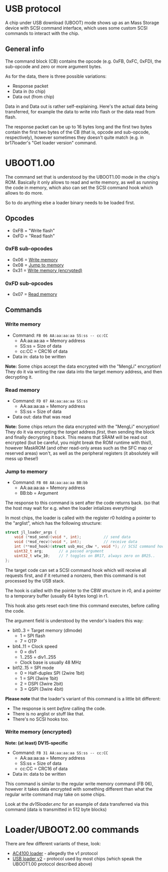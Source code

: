 # USB protocol

A chip under USB download (UBOOT) mode shows up as an Mass Storage device with SCSI command interface, which uses some custom SCSI commands
to interact with the chip.

## General info

The command block (CB) contains the opcode (e.g. 0xFB, 0xFC, 0xFD), the sub-opcode and zero or more argument bytes.

As for the data, there is three possible variations:
- Response packet
- Data in (to chip)
- Data out (from chip)

Data in and Data out is rather self-explaining. Here's the actual data being transferred, for example the data to write into flash or the data read from flash.

The response packet can be up to 16 bytes long and the first two bytes contain the first two bytes of the CB (that is, opcode and sub-opcode, respectively),
however sometimes they doesn't quite match (e.g. in br17loader's "Get loader version" command.

# UBOOT1.00

The command set that is understood by the UBOOT1.00 mode in the chip's ROM.
Basically it only allows to read and write memory, as well as running the code in memory,
which also can set the SCSI command hook which allows to do more.

So to do anything else a loader binary needs to be loaded first.

## Opcodes

- 0xFB = "Write flash"
- 0xFD = "Read flash"

### 0xFB sub-opcodes

- 0x06 = [Write memory](#write-memory)
- 0x08 = [Jump to memory](#jump-to-memory)
- 0x31 = [Write memory (encrypted)](#write-memory-encrypted)

### 0xFD sub-opcodes

- 0x07 = [Read memory](#read-memory)

## Commands

### Write memory

- Command: `FB 06 AA:aa:aa:aa SS:ss -- cc:CC`
  * AA:aa:aa:aa = Memory address
  * SS:ss = Size of data
  * cc:CC = CRC16 of data
- Data in: data to be written

**Note:** Some chips accept the data encrypted with the "MengLi" encryption!
They do it via writing the raw data into the target memory address, and then decrypting it.

### Read memory

- Command: `FD 07 AA:aa:aa:aa SS:ss`
  * AA:aa:aa:aa = Memory address
  * SS:ss = Size of data
- Data out: data that was read

**Note:** Some chips return the data encrypted with the "MengLi" encryption!
They do it via encrypting the *target* address *first*, then sending the block and finally decrypting it back.
This means that SRAM will be read out encrypted (but be careful, you might break the ROM runtime with this!),
however MaskROM (and other read-only areas such as the SFC map or reserved areas) won't,
as well as the peripheral registers (it absolutely will mess up these!)

### Jump to memory

- Command: `FB 08 AA:aa:aa:aa BB:bb`
  * AA:aa:aa:aa = Memory address
  * BB:bb = Argument

The response to this command is sent after the code returns back. (so that the host may wait for e.g. when the loader intializes everything)

In most chips, the loader is called with the register r0 holding a pointer to the "arglist", which has the following structure:
```c
struct jl_loader_args {
	void (*msd_send)(void *, int);			// send data
	void (*msd_recv)(void *, int);			// receive data
	int (**msd_hook)(struct usb_msc_cbw *, void *);	// SCSI command hook
	uint32_t arg;		// a passed argument
	uint32_t wtw_10;	// ? toggles on BR17, always zero on BR25..
};
```

The target code can set a SCSI command hook which will receive all requests first,
and if it returned a nonzero, then this command is not processed by the USB stack.

The hook is called with the pointer to the CBW structure in r0, and a pointer to a temporary buffer (usually 64 bytes long) in r1.

This hook also gets reset each time this command executes, before calling the code.

The argument field is understood by the vendor's loaders this way:
- bit0..3 = Target memory (dlmode)
  * 1 = SPI flash
  * 7 = OTP
- bit4..11 = Clock speed
  * 0 = div1
  * 1..255 = div1..255
  * Clock base is usually 48 MHz
- bit12..15 = SPI mode
  * 0 = Half-duplex SPI (2wire 1bit)
  * 1 = SPI (3wire 1bit)
  * 2 = DSPI (3wire 2bit)
  * 3 = QSPI (3wire 4bit)

**Please note** that the loader's variant of this command is a little bit different:
- The response is sent *before* calling the code.
- There is no arglist or stuff like that.
- There's no SCSI hooks too.

### Write memory (encrypted)

**Note: (at least) DV15-specific**

- Command: `FB 31 AA:aa:aa:aa SS:ss -- cc:CC`
  * AA:aa:aa:aa = Memory address
  * SS:ss = Size of data
  * cc:CC = CRC16 of data
- Data in: data to be written

This command is similar to the regular write memory command (FB 06),
however it takes data encrypted with something different than what the regular write command may take on some chips.

Look at the *dv15loader.enc* for an example of data transferred via this command (data is transmitted in 512 byte blocks)

# Loader/UBOOT2.00 commands

There are few different variants of these, look:
- [AC4100 loader](ac4100loader.md) - allegedly the v1 protocol
- [USB loader v2](usb-loader-v2.md) - protocol used by most chips (which speak the UBOOT1.00 protocol described above)
